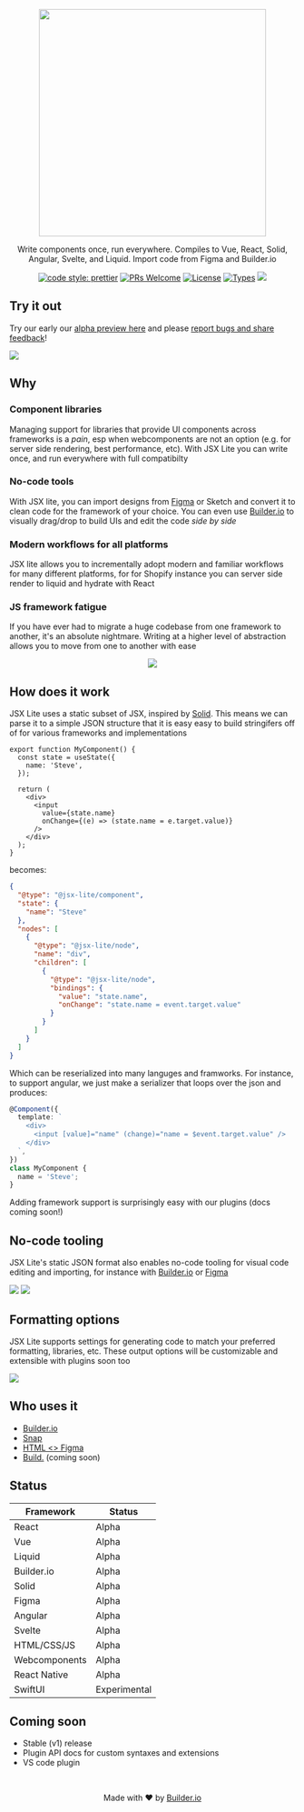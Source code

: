 <p align="center"><img width="400" src="https://cdn.builder.io/api/v1/image/assets%2FYJIGb4i01jvw0SRdL5Bt%2F873aa9bf5d8d4960abbee6d913862e1c"></p>

<p align="center">
  Write components once, run everywhere. Compiles to Vue, React, Solid, Angular, Svelte, and Liquid. Import code from Figma and Builder.io
</p>

<p align="center">
  <a href="https://github.com/prettier/prettier"><img alt="code style: prettier" src="https://img.shields.io/badge/code_style-prettier-ff69b4.svg" /></a>
  <a href="https://github.com/BuilderIO/jsx-lite/pulls"><img alt="PRs Welcome" src="https://img.shields.io/badge/PRs-welcome-brightgreen.svg" /></a>
  <a href="https://github.com/BuilderIO/jsx-lite"><img alt="License" src="https://img.shields.io/github/license/BuilderIO/jsx-lite" /></a>
  <a href="https://www.npmjs.com/package/@jsx-lite/core"><img alt="Types" src="https://img.shields.io/npm/types/@jsx-lite/core" /></a>
  <a href="https://www.npmjs.com/package/@jsx-lite/core" rel="nofollow"><img src="https://img.shields.io/npm/v/@jsx-lite/core.svg?sanitize=true"></a>
</p>

## Try it out

Try our early our [alpha preview here](https://jsx-lite.builder.io/) and please [report bugs and share feedback](https://github.com/BuilderIO/jsx-lite/issues)!

<a href="https://jsx-lite.builder.io" target="_blank" rel="noopenner">
<img src="https://imgur.com/H1WTtGe.gif" />
</a>

## Why

### Component libraries

Managing support for libraries that provide UI components across frameworks is a _pain_, esp when webcomponents are not an option (e.g. for server side rendering, best performance, etc). With JSX Lite you can write once, and run everywhere with full compatibilty

### No-code tools

With JSX lite, you can import designs from [Figma](https://github.com/BuilderIO/html-to-figma) or Sketch and convert it to clean code for the framework of your choice. You can even use [Builder.io](https://github.com/builderio/builder) to visually drag/drop to build UIs and edit the code _side by side_

### Modern workflows for all platforms

JSX lite allows you to incrementally adopt modern and familiar workflows for many different platforms, for for Shopify instance you can server side render to liquid and hydrate with React

### JS framework fatigue

If you have ever had to migrate a huge codebase from one framework to another, it's an absolute nightmare. Writing at a higher level of abstraction allows you to move from one to another with ease

<p align="center">
<img src="https://cdn.builder.io/api/v1/image/assets%2FYJIGb4i01jvw0SRdL5Bt%2F28066781f8584569b131fb4bffd893eb" />
</p>

## How does it work

JSX Lite uses a static subset of JSX, inspired by [Solid](https://github.com/ryansolid/solid/blob/master/documentation/rendering.md). This means we can parse it to a simple JSON structure that it is easy easy to build stringifers off of for various frameworks and implementations

```tsx
export function MyComponent() {
  const state = useState({
    name: 'Steve',
  });

  return (
    <div>
      <input
        value={state.name}
        onChange={(e) => (state.name = e.target.value)}
      />
    </div>
  );
}
```

becomes:

```json
{
  "@type": "@jsx-lite/component",
  "state": {
    "name": "Steve"
  },
  "nodes": [
    {
      "@type": "@jsx-lite/node",
      "name": "div",
      "children": [
        {
          "@type": "@jsx-lite/node",
          "bindings": {
            "value": "state.name",
            "onChange": "state.name = event.target.value"
          }
        }
      ]
    }
  ]
}
```

Which can be reserialized into many languges and framworks. For instance, to support angular, we just make a serializer that loops over the json and produces:

```ts
@Component({
  template: `
    <div>
      <input [value]="name" (change)="name = $event.target.value" />
    </div>
  `,
})
class MyComponent {
  name = 'Steve';
}
```

Adding framework support is surprisingly easy with our plugins (docs coming soon!)

## No-code tooling

JSX Lite's static JSON format also enables no-code tooling for visual code editing and importing, for instance with [Builder.io](https://github.com/builderio/builder) or [Figma](https://github.com/BuilderIO/html-to-figma)

<img src="https://imgur.com/3TjfY2H.gif" >

<img src="https://i.imgur.com/vsAKt7f.gif" >

## Formatting options

JSX Lite supports settings for generating code to match your preferred formatting, libraries, etc. These output options will be customizable and extensible with plugins soon too

<img src="https://imgur.com/hWXfNF3.gif "/>

## Who uses it

- [Builder.io](https://github.com/builderio/builder)
- [Snap](https://github.com/builderio/snap)
- [HTML <> Figma](https://github.com/builderio/html-to-figma)
- [Build.](https://github.com/builderio/build.) (coming soon)

## Status

| Framework     | Status       |
| ------------- | ------------ |
| React         | Alpha        |
| Vue           | Alpha        |
| Liquid        | Alpha        |
| Builder.io    | Alpha        |
| Solid         | Alpha        |
| Figma         | Alpha        |
| Angular       | Alpha        |
| Svelte        | Alpha        |
| HTML/CSS/JS   | Alpha        |
| Webcomponents | Alpha        |
| React Native  | Alpha        |
| SwiftUI       | Experimental |

## Coming soon

- Stable (v1) release
- Plugin API docs for custom syntaxes and extensions
- VS code plugin

<br />
<p align="center">
  Made with ❤️ by <a target="_blank" href="https://www.builder.io/">Builder.io</a>
</p>
